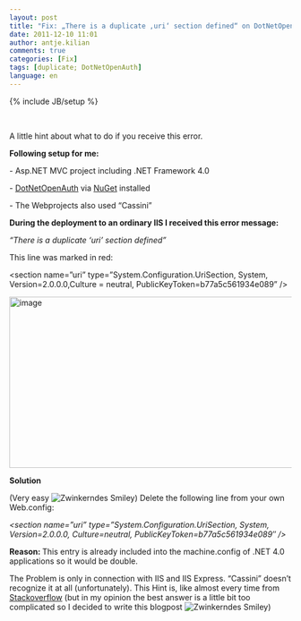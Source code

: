 ```yaml
---
layout: post
title: "Fix: „There is a duplicate ‚uri‘ section defined“ on DotNetOpenAuth"
date: 2011-12-10 11:01
author: antje.kilian
comments: true
categories: [Fix]
tags: [duplicate; DotNetOpenAuth]
language: en
---
```

{% include JB/setup %}
<p>&#160;</p>  <p><b></b></p>  <p>A little hint about what to do if you receive this error.</p>  <p><b>Following setup for me:</b></p>  <p>- Asp.NET MVC project including .NET Framework 4.0</p>  <p>- <a href="http://www.dotnetopenauth.net/">DotNetOpenAuth</a> via <a href="http://nuget.org/">NuGet</a> installed</p>  <p>- The Webprojects also used “Cassini”</p>  <p><b></b></p>  <p><b>During the deployment to an ordinary IIS I received this error message:</b></p>  <p><b></b></p>  <p><i>“There is a duplicate ‘uri’ section defined”</i></p>  <p><i></i></p>  <p>This line was marked in red:</p>  <p>&lt;section name=”uri” type=”System.Configuration.UriSection, System, Version=2.0.0.0,Culture = neutral, PublicKeyToken=b77a5c561934e089” /&gt;</p>  <p><img style="background-image: none; border-bottom: 0px; border-left: 0px; padding-left: 0px; padding-right: 0px; border-top: 0px; border-right: 0px; padding-top: 0px" title="image" border="0" alt="image" src="{{BASE_PATH}}/assets/wp-images-de/image_thumb601.png" width="593" height="306" /></p>  <p><b></b></p>  <p><b>Solution</b></p>  <p><b></b></p>  <p>(Very easy <img style="border-bottom-style: none; border-left-style: none; border-top-style: none; border-right-style: none" class="wlEmoticon wlEmoticon-winkingsmile" alt="Zwinkerndes Smiley" src="{{BASE_PATH}}/assets/wp-images-en/wlEmoticon-winkingsmile30.png" />) Delete the following line from your own Web.config:</p>  <p><em>&lt;section name=”uri” type=”System.Configuration.UriSection, System, Version=2.0.0.0, Culture=neutral, PublicKeyToken=b77a5c561934e089″ /&gt;</em></p>  <p><b></b></p>  <p><b>Reason: </b>This entry is already included into the machine.config of .NET 4.0 applications so it would be double. </p>  <p>The Problem is only in connection with IIS and IIS Express. “Cassini” doesn’t recognize it at all (unfortunately). This Hint is, like almost every time from <a href="http://stackoverflow.com/questions/2475329/steps-to-investigate-cause-of-web-config-duplicate-section">Stackoverflow</a> (but in my opinion the best answer is a little bit too complicated so I decided to write this blogpost <img style="border-bottom-style: none; border-left-style: none; border-top-style: none; border-right-style: none" class="wlEmoticon wlEmoticon-winkingsmile" alt="Zwinkerndes Smiley" src="{{BASE_PATH}}/assets/wp-images-en/wlEmoticon-winkingsmile30.png" />) </p>
